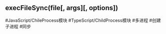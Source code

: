 ## execFileSync(file\[, args\]\[, options\])

#JavaScript/ChileProcess模块 #TypeScript/ChildProcess模块 #多进程  #创建子进程 #同步